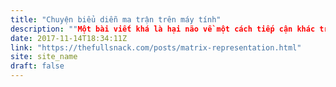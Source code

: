 ```yaml
---
title: "Chuyện biểu diễn ma trận trên máy tính"
description: ""Một bài viết khá là hại não về một cách tiếp cận khác trong việc biểu diễn ma trận không dùng mảng 2 chiều trên máy tính""
date: 2017-11-14T18:34:11Z
link: "https://thefullsnack.com/posts/matrix-representation.html"
site: site_name
draft: false
---
```

